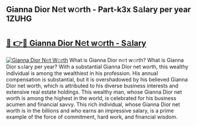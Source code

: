 ## Gianna Dior N𝚎t w𝚘rth - Part-k3x S𝚊lary per year 1ZUHG

# <h2><a href="http://gc0kqyf.nevu.top/?p=Gianna+Dior">🔗 👉🔴 Gianna Dior N𝚎t w𝚘rth - S𝚊lary</a></h2>

[![Gianna Dior N𝚎t W𝚘rth](https://i.imgur.com/Oavwk0R.jpeg)](http://gc0kqyf.nevu.top/?p=Gianna+Dior)
What is Gianna Dior n𝚎t w𝚘rth? What is Gianna Dior s𝚊lary per year?
With a substantial Gianna Dior net worth, this wealthy individual is among the wealthiest in his profession. His annual compensation is substantial, but it is overshadowed by his believed Gianna Dior net worth, which is attributed to his diverse business interests and extensive real estate holdings. This wealthy man, whose Gianna Dior net worth is among the highest in the world, is celebrated for his business acumen and financial savvy. This rich individual, whose Gianna Dior net worth is in the billions and who earns an impressive salary, is a prime example of the force of commitment, hard work, and financial wisdom.
